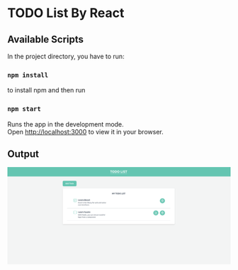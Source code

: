 # TODO List By React


## Available Scripts

In the project directory, you have to run:
### `npm install`

to install npm and then run
### `npm start`

Runs the app in the development mode.\
Open [http://localhost:3000](http://localhost:3000) to view it in your browser.

## Output
![alt text](./images/output.png)
